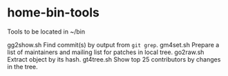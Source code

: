 # home-bin-tools
Tools to be located in ~/bin

gg2show.sh
	Find commit(s) by output from `git grep`.
gm4set.sh
	Prepare a list of maintainers and mailing list for patches in
	local tree.
go2raw.sh
	Extract object by its hash.
gt4tree.sh
	Show top 25 contributors by changes in the tree.
